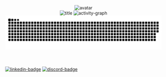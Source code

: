 <div align="center">
  <img width="200px" src="images/avatar.png" alt="avatar"> <br/>
  <img src="images/btitle.png" alt="title"/>
  <img src="https://activity-graph.herokuapp.com/graph?username=FhillSlinger&theme=github&hide_title=true&area=true&hide_border=true&point=47d3ee&bg_color=transparent&color=27d3ee" alt="activity-graph"> <br/>
  <img src="https://github.com/FhillSlinger/FhillSlinger/blob/output/github-contribution-grid-snake.svg" alt="commit-snake">
</div>
<br/>
<br/>
<br/>
<a href="https://www.linkedin.com/in/fhillslinger/"><img src="https://img.shields.io/badge/LinkedIn-0077B5?style=for-the-badge&logo=linkedin&logoColor=white" alt="linkedin-badge"/></a>
<a href="https://discord.com/users/882178309205671956"><img src="https://camo.githubusercontent.com/3f990cfefb64f13d28397fe586c3aa38a81fde585de479205d63c79363ebe07a/68747470733a2f2f696d672e736869656c64732e696f2f62616467652f446973636f72642d3732383944413f7374796c653d666f722d7468652d6261646765266c6f676f3d646973636f7264266c6f676f436f6c6f723d7768697465" alt="discord-badge"/></a>
